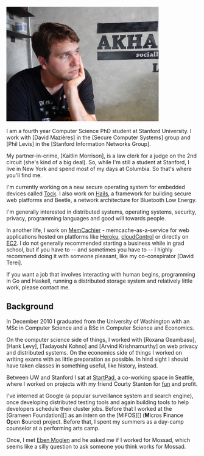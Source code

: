 
![At a coffee shop in Chiang Mai, Thailand](images/me.jpg)

I am a fourth year Computer Science PhD student at Stanford University. I work
with [David Mazières] in the [Secure Computer Systems] group and [Phil Levis] in
the [Stanford Information Networks Group].

My partner-in-crime, [Kaitlin Morrison], is a law clerk for a judge on the 2nd
circuit (she's kind of a big deal). So, while I'm still a student at Stanford, I
live in New York and spend most of my days at Columbia. So that's where you'll
find me.

I'm currently working on a new secure operating system for embedded devices
called [Tock](http://www.tockos.org). I also work on
[Hails](http://hails.scs.stanford.edu), a framework for building secure web
platforms and Beetle, a network architecture for Bluetooth Low Energy.

I'm generally interested in distributed systems, operating systems, security,
privacy, programming languages and good will towards people.

In another life, I work on [MemCachier](http://www.memcachier.com) -
memcache-as-a-service for web applications hosted on platforms like
[Heroku](http://www.heroku.com), [cloudControl](http://www.cloudcontrol.com) or
directly on [EC2](http://aws.amazon.com). I do not generally recommended
starting a business while in grad school, but if you have to -- and sometimes
you have to -- I highly recommend doing it with someone pleasant, like my
co-conspirator [David Terei].

If you want a job that involves interacting with human begins, programming in Go
and Haskell, running a distributed storage system and relatively little work,
please contact me.

## Background

In December 2010 I graduated from the University of Washington with an MSc in
Computer Science and a BSc in Computer Science and Economics.

On the computer science side of things, I worked with [Roxana Geambasu], [Hank
Levy], [Tadayoshi Kohno] and [Arvind Krishnamurthy] on web privacy and
distributed systems. On the economics side of things I worked on writing exams
with as little preparation as possible. In hind sight I should have taken
classes in something useful, like history, instead.

Between UW and Stanford I sat at [StartPad](http://www.startpad.org), a
co-working space in Seattle, where I worked on projects with my friend
Courty Stanton for [fun](#code) and profit.

I've interned at Google (a popular surveillance system and search engine),
once developing distributed testing tools and again building tools to help
developers schedule their cluster jobs. Before that I worked at the [Grameen
Foundation][] as an intern on the [MIFOS][] (**M**icros **F**inance **O**pen
**S**ource) project. Before that, I spent my summers as a day-camp counselor at
a performing arts camp.

Once, I met [Eben Moglen](http://moglen.law.columbia.edu/) and he asked me if I
worked for Mossad, which seems like a silly question to ask someone you think
works for Mossad.

